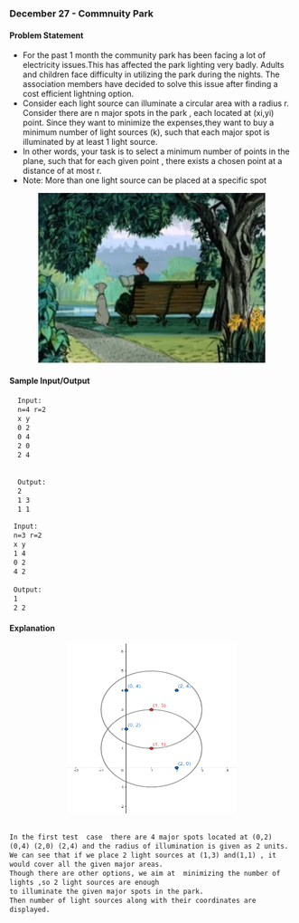 
### December 27 - Commnuity Park

  #### Problem Statement 
 
  - For the past 1 month the community park has been facing a lot of electricity issues.This has affected the park lighting very badly. Adults and children face       difficulty in utilizing the park during the nights. The association members have decided to solve this issue after finding a cost efficient lightning option. 
  - Consider each light source can illuminate a circular area with a radius r. Consider there are n major spots in the park , each located at (xi,yi) point.         Since they want to minimize the expenses,they want to buy a minimum number of light sources (k), such that each major spot  is illuminated by at least 1         light source.
  - In other words, your task is to select a minimum number of points in the plane, such that for each given point , there exists a chosen point at a distance of     at most r.
  - Note: More than one light source can be placed at a specific spot
  
  <p align="center"><img src ="park.webp" height = "300"/></p>       
 
 #### Sample Input/Output 
  ```
    Input: 
    n=4 r=2
    x y
    0 2
    0 4
    2 0
    2 4

        
    Output: 
    2
    1 3
    1 1

  ```
  ```
   Input: 
   n=3 r=2
   x y
   1 4
   0 2 
   4 2

   Output: 
   1
   2 2

  ```
   #### Explanation
 
  <p align="center"><img src ="lights.png" height="300" width="300" /></p>
  
  ```
  
In the first test  case  there are 4 major spots located at (0,2) (0,4) (2,0) (2,4) and the radius of illumination is given as 2 units.
We can see that if we place 2 light sources at (1,3) and(1,1) , it would cover all the given major areas. 
Though there are other options, we aim at  minimizing the number of lights ,so 2 light sources are enough 
to illuminate the given major spots in the park.
Then number of light sources along with their coordinates are displayed.
  
 ```
 
